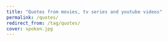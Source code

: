 ```yaml
---
title: "Quotes from movies, tv series and youtube videos"
permalink: /quotes/
redirect_from: /tag/quotes/
cover: spoken.jpg
---
```

